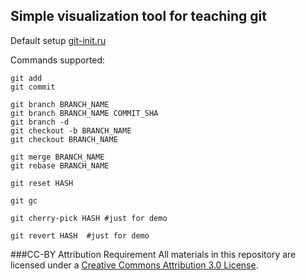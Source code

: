 ## Simple visualization tool for teaching git

Default setup [git-init.ru](http://io.git-init.ru/git-trainer/)

Commands supported:

````
git add
git commit

git branch BRANCH_NAME
git branch BRANCH_NAME COMMIT_SHA
git branch -d
git checkout -b BRANCH_NAME
git checkout BRANCH_NAME

git merge BRANCH_NAME
git rebase BRANCH_NAME

git reset HASH

git gc

git cherry-pick HASH #just for demo

git revert HASH  #just for demo
````


###CC-BY Attribution Requirement
All materials in this repository are licensed under a [Creative Commons Attribution 3.0 License](http://creativecommons.org/licenses/by/3.0/).

